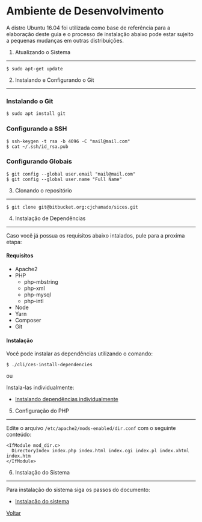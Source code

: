 Ambiente de Desenvolvimento
===========================

A distro Ubuntu 16.04 foi utilizada como base de referência para
a elaboração deste guia e o processo de instalação abaixo pode
estar sujeito a pequenas mudanças em outras distribuições.


1. Atualizando o Sistema
------------------------

```
$ sudo apt-get update
```


2. Instalando e Configurando o Git
----------------------------------

### Instalando o Git
```
$ sudo apt install git
```

### Configurando a SSH
```
$ ssh-keygen -t rsa -b 4096 -C "mail@mail.com"
$ cat ~/.ssh/id_rsa.pub
```

### Configurando Globais
```
$ git config --global user.email "mail@mail.com"
$ git config --global user.name "Full Name"
```


3. Clonando o repositório
-------------------------

```
$ git clone git@bitbucket.org:cjchamado/sices.git
```


4. Instalação de Dependências
-----------------------------

Caso você já possua os requisitos abaixo intalados, pule para a proxima etapa:

#### Requisitos

  - Apache2
  - PHP
    * php-mbstring
    * php-xml
    * php-mysql
    * php-intl
  - Node
  - Yarn
  - Composer
  - Git


#### Instalação

Você pode instalar as dependências utilizando o comando:
```
$ ./cli/ces-install-dependencies
```

ou

Instala-las individualmente:
  - [Instalando dependências individualmente](dependencies-list.md)


5. Configuração do PHP
----------------------

Edite o arquivo `/etc/apache2/mods-enabled/dir.conf` com o seguinte conteúdo:

```
<IfModule mod_dir.c>
  DirectoryIndex index.php index.html index.cgi index.pl index.xhtml index.htm
</IfModule>
```

6. Instalação do Sistema
------------------------

Para instalação do sistema siga os passos do documento:

  - [Instalação do sistema](install/system.md)


[Voltar](../README.md)
